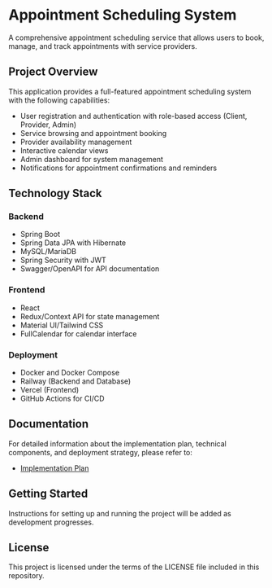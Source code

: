 # Appointment Scheduling System

A comprehensive appointment scheduling service that allows users to book, manage, and track appointments with service providers.

## Project Overview

This application provides a full-featured appointment scheduling system with the following capabilities:

- User registration and authentication with role-based access (Client, Provider, Admin)
- Service browsing and appointment booking
- Provider availability management
- Interactive calendar views
- Admin dashboard for system management
- Notifications for appointment confirmations and reminders

## Technology Stack

### Backend
- Spring Boot
- Spring Data JPA with Hibernate
- MySQL/MariaDB
- Spring Security with JWT
- Swagger/OpenAPI for API documentation

### Frontend
- React
- Redux/Context API for state management
- Material UI/Tailwind CSS
- FullCalendar for calendar interface

### Deployment
- Docker and Docker Compose
- Railway (Backend and Database)
- Vercel (Frontend)
- GitHub Actions for CI/CD

## Documentation

For detailed information about the implementation plan, technical components, and deployment strategy, please refer to:

- [Implementation Plan](docs/implementation-plan.md)

## Getting Started

Instructions for setting up and running the project will be added as development progresses.

## License

This project is licensed under the terms of the LICENSE file included in this repository.
